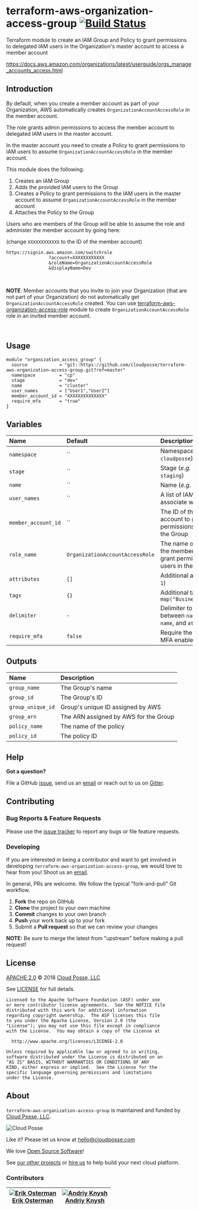 # terraform-aws-organization-access-group [![Build Status](https://travis-ci.org/cloudposse/terraform-aws-organization-access-group.svg?branch=master)](https://travis-ci.org/cloudposse/terraform-aws-organization-access-group)

Terraform module to create an IAM Group and Policy to grant permissions to delegated IAM users in the Organization's master account to access a member account

https://docs.aws.amazon.com/organizations/latest/userguide/orgs_manage_accounts_access.html


## Introduction

By default, when you create a member account as part of your Organization, AWS automatically creates `OrganizationAccountAccessRole` in the member account.

The role grants admin permissions to access the member account to delegated IAM users in the master account.

In the master account you need to create a Policy to grant permissions to IAM users to assume `OrganizationAccountAccessRole` in the member account.

This module does the following:

1. Creates an IAM Group
2. Adds the provided IAM users to the Group
3. Creates a Policy to grant permissions to the IAM users in the master account to assume `OrganizationAccountAccessRole` in the member account
4. Attaches the Policy to the Group


Users who are members of the Group will be able to assume the role and administer the member account by going here:

(change `XXXXXXXXXXXX` to the ID of the member account)

```
https://signin.aws.amazon.com/switchrole
                ?account=XXXXXXXXXXXX
                &roleName=OrganizationAccountAccessRole
                &displayName=Dev
```


<br/>

__NOTE__: Member accounts that you invite to join your Organization (that are not part of your Organization) do not automatically get `OrganizationAccountAccessRole` created.
You can use [terraform-aws-organization-access-role](https://github.com/cloudposse/terraform-aws-organization-access-role) module to create `OrganizationAccountAccessRole` role in an invited member account.

<br/>


## Usage

```hcl
module "organization_access_group" {
  source            = "git::https://github.com/cloudposse/terraform-aws-organization-access-group.git?ref=master"
  namespace         = "cp"
  stage             = "dev"
  name              = "cluster"
  user_names        = ["User1","User2"]
  member_account_id = "XXXXXXXXXXXXXX"
  require_mfa       = "true"
}
```


## Variables

|  Name                 |  Default                          |  Description                                                                             | Required |
|:----------------------|:----------------------------------|:-----------------------------------------------------------------------------------------|:--------:|
| `namespace`           | ``                                | Namespace (_e.g._ `cp` or `cloudposse`)                                                  | Yes      |
| `stage`               | ``                                | Stage (_e.g._ `prod`, `dev`, `staging`)                                                  | Yes      |
| `name`                | ``                                | Name  (_e.g._ `app` or `cluster`)                                                        | Yes      |
| `user_names`          | ``                                | A list of IAM User names to associate with the Group                                     | Yes      |
| `member_account_id`   | ``                                | The ID of the member account to grant access permissions to the users in the Group       | Yes      |
| `role_name`           | `OrganizationAccountAccessRole`   | The name of the Role in the member account to grant permissions to the users in the Group   | No       |
| `attributes`          | `[]`                              | Additional attributes (_e.g._ `1`)                                                       | No       |
| `tags`                | `{}`                              | Additional tags  (_e.g._ `map("BusinessUnit","XYZ")`                                     | No       |
| `delimiter`           | `-`                               | Delimiter to be used between `namespace`, `stage`, `name`, and `attributes`              | No       |
| `require_mfa`         | `false`                           | Require the users to have MFA enabled                                                    | No       |


## Outputs

| Name                | Description                            |
|:--------------------|:---------------------------------------|
| `group_name`        | The Group's name                       |
| `group_id`          | The Group's ID                         |
| `group_unique_id`   | Group's unique ID assigned by AWS      |
| `group_arn`         | The ARN assigned by AWS for the Group  |
| `policy_name`       | The name of the policy                 |
| `policy_id`         | The policy ID                          |



## Help

**Got a question?**

File a GitHub [issue](https://github.com/cloudposse/terraform-aws-organization-access-group/issues), send us an [email](mailto:hello@cloudposse.com) or reach out to us on [Gitter](https://gitter.im/cloudposse/).


## Contributing

### Bug Reports & Feature Requests

Please use the [issue tracker](https://github.com/cloudposse/terraform-aws-organization-access-group/issues) to report any bugs or file feature requests.

### Developing

If you are interested in being a contributor and want to get involved in developing `terraform-aws-organization-access-group`, we would love to hear from you! Shoot us an [email](mailto:hello@cloudposse.com).

In general, PRs are welcome. We follow the typical "fork-and-pull" Git workflow.

 1. **Fork** the repo on GitHub
 2. **Clone** the project to your own machine
 3. **Commit** changes to your own branch
 4. **Push** your work back up to your fork
 5. Submit a **Pull request** so that we can review your changes

**NOTE:** Be sure to merge the latest from "upstream" before making a pull request!


## License

[APACHE 2.0](LICENSE) © 2018 [Cloud Posse, LLC](https://cloudposse.com)

See [LICENSE](LICENSE) for full details.

    Licensed to the Apache Software Foundation (ASF) under one
    or more contributor license agreements.  See the NOTICE file
    distributed with this work for additional information
    regarding copyright ownership.  The ASF licenses this file
    to you under the Apache License, Version 2.0 (the
    "License"); you may not use this file except in compliance
    with the License.  You may obtain a copy of the License at

      http://www.apache.org/licenses/LICENSE-2.0

    Unless required by applicable law or agreed to in writing,
    software distributed under the License is distributed on an
    "AS IS" BASIS, WITHOUT WARRANTIES OR CONDITIONS OF ANY
    KIND, either express or implied.  See the License for the
    specific language governing permissions and limitations
    under the License.


## About

`terraform-aws-organization-access-group` is maintained and funded by [Cloud Posse, LLC][website].

![Cloud Posse](https://cloudposse.com/logo-300x69.png)


Like it? Please let us know at <hello@cloudposse.com>

We love [Open Source Software](https://github.com/cloudposse/)!

See [our other projects][community]
or [hire us][hire] to help build your next cloud platform.

  [website]: https://cloudposse.com/
  [community]: https://github.com/cloudposse/
  [hire]: https://cloudposse.com/contact/


### Contributors

| [![Erik Osterman][erik_img]][erik_web]<br/>[Erik Osterman][erik_web] | [![Andriy Knysh][andriy_img]][andriy_web]<br/>[Andriy Knysh][andriy_web] |
|-------------------------------------------------------|------------------------------------------------------------------|

  [erik_img]: http://s.gravatar.com/avatar/88c480d4f73b813904e00a5695a454cb?s=144
  [erik_web]: https://github.com/osterman/
  [andriy_img]: https://avatars0.githubusercontent.com/u/7356997?v=4&u=ed9ce1c9151d552d985bdf5546772e14ef7ab617&s=144
  [andriy_web]: https://github.com/aknysh/
